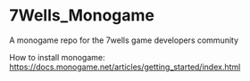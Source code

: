 # 7Wells_Monogame
 A monogame repo for the 7wells game developers community

 How to install monogame:
  https://docs.monogame.net/articles/getting_started/index.html

